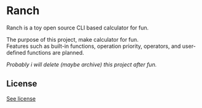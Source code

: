 # Ranch
Ranch is a toy open source CLI based calculator for fun.

The purpose of this project, make calculator for fun.<br>
Features such as built-in functions, operation priority, operators, and user-defined functions are planned.

_Probably i will delete (maybe archive) this project after fun._

## License
[See license](https://github.com/mertcandav/ranch/blob/master/LICENSE)
